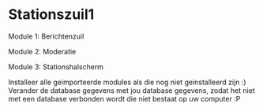 # Stationszuil1

Module 1: Berichtenzuil

Module 2: Moderatie

Module 3: Stationshalscherm

Installeer alle geimporteerde modules als die nog niet geinstalleerd zijn :) 
Verander de database gegevens met jou database gegevens, zodat het niet met een database verbonden wordt die niet bestaat op uw computer :P
